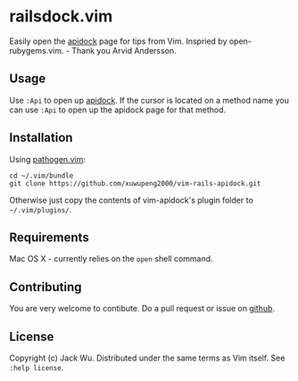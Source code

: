 # railsdock.vim

Easily open the [apidock](http://apidock.com/) page for tips from Vim.
Inspried by open-rubygems.vim. - Thank you Arvid Andersson.

## Usage

Use `:Api` to open up [apidock](http://apidock.com/). If the cursor is located on a method name you can use `:Api` to open up the apidock page for that method.

## Installation

Using [pathogen.vim](https://github.com/tpope/vim-pathogen):

    cd ~/.vim/bundle
    git clone https://github.com/xuwupeng2000/vim-rails-apidock.git    

Otherwise just copy the contents of vim-apidock's plugin folder to `~/.vim/plugins/`.

## Requirements

Mac OS X - currently relies on the `open` shell command.

## Contributing

You are very welcome to contibute. Do a pull request or issue on [github](https://github.com/arvida/vim-open-rubygems).

## License

Copyright (c) Jack Wu.  Distributed under the same terms as Vim itself.
See `:help license`.
